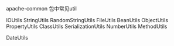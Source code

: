 
apache-common 包中常见util

IOUtils
StringUtils
RandomStringUtils
FileUtils
BeanUtils
ObjectUtils
PropertyUtils
ClassUtils
SerializationUtils
NumberUtils
MethodUtils

DateUtils
